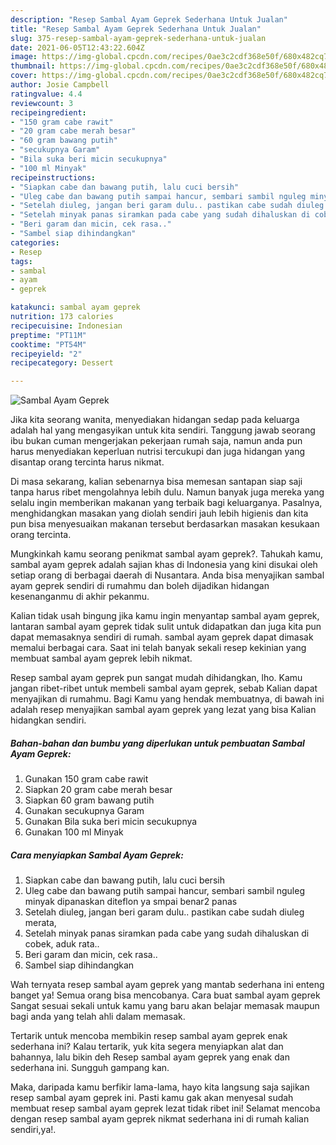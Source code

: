 ```yaml
---
description: "Resep Sambal Ayam Geprek Sederhana Untuk Jualan"
title: "Resep Sambal Ayam Geprek Sederhana Untuk Jualan"
slug: 375-resep-sambal-ayam-geprek-sederhana-untuk-jualan
date: 2021-06-05T12:43:22.604Z
image: https://img-global.cpcdn.com/recipes/0ae3c2cdf368e50f/680x482cq70/sambal-ayam-geprek-foto-resep-utama.jpg
thumbnail: https://img-global.cpcdn.com/recipes/0ae3c2cdf368e50f/680x482cq70/sambal-ayam-geprek-foto-resep-utama.jpg
cover: https://img-global.cpcdn.com/recipes/0ae3c2cdf368e50f/680x482cq70/sambal-ayam-geprek-foto-resep-utama.jpg
author: Josie Campbell
ratingvalue: 4.4
reviewcount: 3
recipeingredient:
- "150 gram cabe rawit"
- "20 gram cabe merah besar"
- "60 gram bawang putih"
- "secukupnya Garam"
- "Bila suka beri micin secukupnya"
- "100 ml Minyak"
recipeinstructions:
- "Siapkan cabe dan bawang putih, lalu cuci bersih"
- "Uleg cabe dan bawang putih sampai hancur, sembari sambil nguleg minyak dipanaskan diteflon ya smpai benar2 panas"
- "Setelah diuleg, jangan beri garam dulu.. pastikan cabe sudah diuleg merata,"
- "Setelah minyak panas siramkan pada cabe yang sudah dihaluskan di cobek, aduk rata.."
- "Beri garam dan micin, cek rasa.."
- "Sambel siap dihindangkan"
categories:
- Resep
tags:
- sambal
- ayam
- geprek

katakunci: sambal ayam geprek 
nutrition: 173 calories
recipecuisine: Indonesian
preptime: "PT11M"
cooktime: "PT54M"
recipeyield: "2"
recipecategory: Dessert

---
```



![Sambal Ayam Geprek](https://img-global.cpcdn.com/recipes/0ae3c2cdf368e50f/680x482cq70/sambal-ayam-geprek-foto-resep-utama.jpg)

Jika kita seorang wanita, menyediakan hidangan sedap pada keluarga adalah hal yang mengasyikan untuk kita sendiri. Tanggung jawab seorang ibu bukan cuman mengerjakan pekerjaan rumah saja, namun anda pun harus menyediakan keperluan nutrisi tercukupi dan juga hidangan yang disantap orang tercinta harus nikmat.

Di masa  sekarang, kalian sebenarnya bisa memesan santapan siap saji tanpa harus ribet mengolahnya lebih dulu. Namun banyak juga mereka yang selalu ingin memberikan makanan yang terbaik bagi keluarganya. Pasalnya, menghidangkan masakan yang diolah sendiri jauh lebih higienis dan kita pun bisa menyesuaikan makanan tersebut berdasarkan masakan kesukaan orang tercinta. 



Mungkinkah kamu seorang penikmat sambal ayam geprek?. Tahukah kamu, sambal ayam geprek adalah sajian khas di Indonesia yang kini disukai oleh setiap orang di berbagai daerah di Nusantara. Anda bisa menyajikan sambal ayam geprek sendiri di rumahmu dan boleh dijadikan hidangan kesenanganmu di akhir pekanmu.

Kalian tidak usah bingung jika kamu ingin menyantap sambal ayam geprek, lantaran sambal ayam geprek tidak sulit untuk didapatkan dan juga kita pun dapat memasaknya sendiri di rumah. sambal ayam geprek dapat dimasak memalui berbagai cara. Saat ini telah banyak sekali resep kekinian yang membuat sambal ayam geprek lebih nikmat.

Resep sambal ayam geprek pun sangat mudah dihidangkan, lho. Kamu jangan ribet-ribet untuk membeli sambal ayam geprek, sebab Kalian dapat menyajikan di rumahmu. Bagi Kamu yang hendak membuatnya, di bawah ini adalah resep menyajikan sambal ayam geprek yang lezat yang bisa Kalian hidangkan sendiri.

<!--inarticleads1-->

##### Bahan-bahan dan bumbu yang diperlukan untuk pembuatan Sambal Ayam Geprek:

1. Gunakan 150 gram cabe rawit
1. Siapkan 20 gram cabe merah besar
1. Siapkan 60 gram bawang putih
1. Gunakan secukupnya Garam
1. Gunakan Bila suka beri micin secukupnya
1. Gunakan 100 ml Minyak




<!--inarticleads2-->

##### Cara menyiapkan Sambal Ayam Geprek:

1. Siapkan cabe dan bawang putih, lalu cuci bersih
1. Uleg cabe dan bawang putih sampai hancur, sembari sambil nguleg minyak dipanaskan diteflon ya smpai benar2 panas
1. Setelah diuleg, jangan beri garam dulu.. pastikan cabe sudah diuleg merata,
1. Setelah minyak panas siramkan pada cabe yang sudah dihaluskan di cobek, aduk rata..
1. Beri garam dan micin, cek rasa..
1. Sambel siap dihindangkan




Wah ternyata resep sambal ayam geprek yang mantab sederhana ini enteng banget ya! Semua orang bisa mencobanya. Cara buat sambal ayam geprek Sangat sesuai sekali untuk kamu yang baru akan belajar memasak maupun bagi anda yang telah ahli dalam memasak.

Tertarik untuk mencoba membikin resep sambal ayam geprek enak sederhana ini? Kalau tertarik, yuk kita segera menyiapkan alat dan bahannya, lalu bikin deh Resep sambal ayam geprek yang enak dan sederhana ini. Sungguh gampang kan. 

Maka, daripada kamu berfikir lama-lama, hayo kita langsung saja sajikan resep sambal ayam geprek ini. Pasti kamu gak akan menyesal sudah membuat resep sambal ayam geprek lezat tidak ribet ini! Selamat mencoba dengan resep sambal ayam geprek nikmat sederhana ini di rumah kalian sendiri,ya!.

